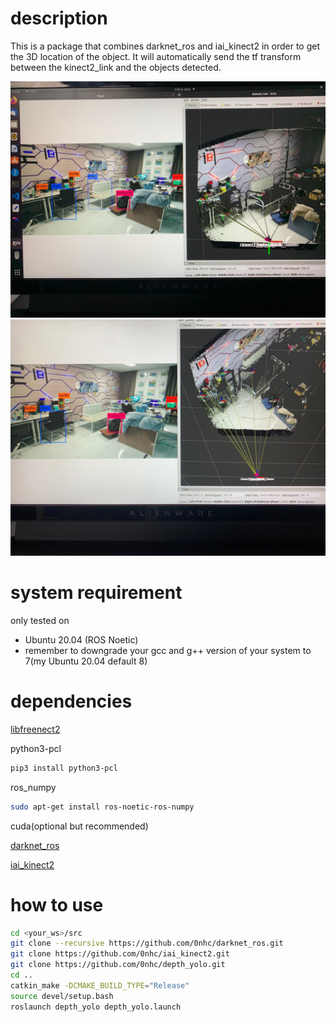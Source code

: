 # description
This is a package that combines darknet_ros and iai_kinect2 in order to get the 3D location of the object.
It will automatically send the tf transform between the kinect2_link and the objects detected.

![a](/imgs/a.jpeg)
![b](/imgs/b.jpeg)

# system requirement
only tested on
* Ubuntu 20.04 (ROS Noetic)
* remember to downgrade your gcc and g++ version of your system to 7(my Ubuntu 20.04 default 8)

# dependencies
[libfreenect2](https://github.com/OpenKinect/libfreenect2)

python3-pcl
```sh
pip3 install python3-pcl
```
ros_numpy
```sh
sudo apt-get install ros-noetic-ros-numpy
```
cuda(optional but recommended)

[darknet_ros](https://github.com/0nhc/darknet_ros.git)

[iai_kinect2](https://github.com/0nhc/iai_kinect2.git)

# how to use

```sh
cd <your_ws>/src
git clone --recursive https://github.com/0nhc/darknet_ros.git
git clone https://github.com/0nhc/iai_kinect2.git
git clone https://github.com/0nhc/depth_yolo.git
cd ..
catkin_make -DCMAKE_BUILD_TYPE="Release"
source devel/setup.bash
roslaunch depth_yolo depth_yolo.launch
```
